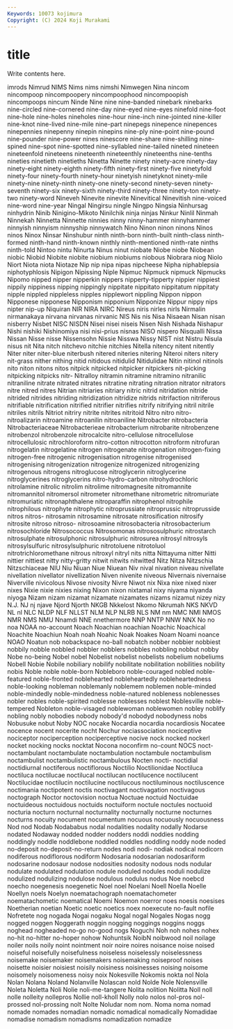 ```yaml
---
Keywords: 10073 kojimura
Copyright: (C) 2024 Koji Murakami
---
```


# title

Write contents here.



imrods Nimrud NIMS Nims nims nimshi Nimwegen
Nina nincom nincompoop nincompoopery nincompoophood nincompoopish nincompoops nincum Ninde Nine
nine nine-banded ninebark ninebarks nine-circled nine-cornered nine-day nine-eyed nine-eyes ninefold
nine-foot nine-hole nine-holes nineholes nine-hour nine-inch nine-jointed nine-killer nine-knot nine-lived
nine-mile nine-part ninepegs ninepence ninepences ninepennies ninepenny ninepin ninepins nine-ply
nine-point nine-pound nine-pounder nine-power nines ninescore nine-share nine-shilling nine-spined nine-spot
nine-spotted nine-syllabled nine-tailed nineted nineteen nineteenfold nineteens nineteenth nineteenthly nineteenths
nine-tenths nineties ninetieth ninetieths Ninetta Ninette ninety ninety-acre ninety-day ninety-eight
ninety-eighth ninety-fifth ninety-first ninety-five ninetyfold ninety-four ninety-fourth ninety-hour ninetyish ninetyknot
ninety-mile ninety-nine ninety-ninth ninety-one ninety-second ninety-seven ninety-seventh ninety-six ninety-sixth ninety-third
ninety-three ninety-ton ninety-two ninety-word Nineveh Ninevite ninevite Ninevitical Ninevitish nine-voiced
nine-word nine-year Ningal Ningirsu ningle Ningpo Ningsia Ninhursag ninhydrin Ninib
Ninigino-Mikoto Ninilchik ninja ninjas Ninkur Ninlil Ninmah Ninnekah Ninnetta Ninnette
ninnies ninny ninny-hammer ninnyhammer ninnyish ninnyism ninnyship ninnywatch Nino Ninon
ninon ninons Ninos ninos Ninox Ninsar Ninshubur ninth ninth-born ninth-built
ninth-class ninth-formed ninth-hand ninth-known ninthly ninth-mentioned ninth-rate ninths ninth-told Nintoo
nintu Ninurta Ninus ninut niobate Niobe niobe Niobean niobic Niobid
Niobite niobite niobium niobiums niobous Niobrara niog Niolo Niort Niota
niota Niotaze Nip nip nipa nipas nipcheese Nipha niphablepsia niphotyphlosis
Nipigon Nipissing Niple Nipmuc Nipmuck nipmuck Nipmucks Nipomo nipped nipper
nipperkin nippers nipperty-tipperty nippier nippiest nippily nippiness nipping nippingly nippitate
nippitato nippitatum nippitaty nipple nippled nippleless nipples nipplewort nippling Nippon
nippon Nipponese nipponese Nipponism nipponium Nipponize Nippur nippy nips nipter
nip-up Niquiran NIR NIRA NIRC Nireus niris nirles nirls Nirmalin
nirmanakaya nirvana nirvanas nirvanic NIS Nis nis Nisa Nisaean Nisan
nisan nisberry Nisbet NISC NISDN Nisei nisei niseis Nisen Nish
Nishada Nishapur Nishi nishiki Nishinomiya nisi nisi-prius nisnas NISO nispero
Nisqualli Nissa Nissan Nisse nisse Nissensohn Nissie Nisswa Nissy NIST
nist Nistru Nisula nisus nit Nita nitch nitchevo nitchie nitchies
Nitella nitency nitent nitently Niter niter niter-blue niterbush nitered niteries
nitering Niteroi niters nitery nit-grass nither nithing nitid nitidous nitidulid
Nitidulidae Nitin nitinol nitinols nito niton nitons nitos nitpick nitpicked
nitpicker nitpickers nit-picking nitpicking nitpicks nitr- Nitralloy nitramin nitramine nitramino
nitranilic nitraniline nitrate nitrated nitrates nitratine nitrating nitration nitrator nitrators
nitre nitred nitres Nitrian nitriaries nitriary nitric nitrid nitridation nitride
nitrided nitrides nitriding nitridization nitridize nitrids nitrifaction nitriferous nitrifiable nitrification
nitrified nitrifier nitrifies nitrify nitrifying nitril nitrile nitriles nitrils Nitriot
nitriry nitrite nitrites nitritoid Nitro nitro nitro- nitroalizarin nitroamine nitroanilin
nitroaniline Nitrobacter nitrobacteria Nitrobacteriaceae Nitrobacterieae nitrobacterium nitrobarite nitrobenzene nitrobenzol nitrobenzole
nitrocalcite nitro-cellulose nitrocellulose nitrocellulosic nitrochloroform nitro-cotton nitrocotton nitroform nitrofuran nitrogelatin
nitrogelatine nitrogen nitrogenate nitrogenation nitrogen-fixing nitrogen-free nitrogenic nitrogenisation nitrogenise nitrogenised
nitrogenising nitrogenization nitrogenize nitrogenized nitrogenizing nitrogenous nitrogens nitroglucose nitroglycerin nitroglycerine
nitroglycerines nitroglycerins nitro-hydro-carbon nitrohydrochloric nitrolamine nitrolic nitrolim nitrolime nitromagnesite nitromannite
nitromannitol nitromersol nitrometer nitromethane nitrometric nitromuriate nitromuriatic nitronaphthalene nitroparaffin nitrophenol
nitrophile nitrophilous nitrophyte nitrophytic nitroprussiate nitroprussic nitroprusside nitros nitros- nitrosamin
nitrosamine nitrosate nitrosification nitrosify nitrosite nitroso nitroso- nitrosoamine nitrosobacteria nitrosobacterium
nitrosochloride Nitrosococcus Nitrosomonas nitrososulphuric nitrostarch nitrosulphate nitrosulphonic nitrosulphuric nitrosurea nitrosyl
nitrosyls nitrosylsulfuric nitrosylsulphuric nitrotoluene nitrotoluol nitrotrichloromethane nitrous nitroxyl nitryl nits
nitta Nittayuma nitter Nitti nittier nittiest nitty nitty-gritty nitwit nitwits
nitwitted Nitz Nitza Nitzschia Nitzschiaceae NIU Niu Niuan Niue Niuean
Niv nival nivation niveau nivellate nivellation nivellator nivellization Niven nivenite
niveous Nivernais nivernaise Niverville nivicolous Nivose nivosity Nivre Niwot nix
Nixa nixe nixed nixer nixes Nixie nixie nixies nixing Nixon
nixon nixtamal nixy niyama niyanda niyoga Nizam nizam nizamat nizamate
nizamates nizams nizamut nizey nizy N.J. NJ nj njave Njord
Njorth NKGB Nkkelost Nkomo Nkrumah NKS NKVD NL nl NLC
NLDP NLF NLLST NLM NLP NLRB NLS NM nm NMC
NMI NMOS NMR NMS NMU Nnamdi NNE nnethermore NNP NNTP
NNW NNX No no noa NOAA no-account Noach Noachian noachian
Noachic Noachical Noachite Noachiun Noah noah Noahic Noak Noakes Noam
Noami noance NOAO Noatun nob nobackspace no-ball nobatch nobber nobbier
nobbiest nobbily nobble nobbled nobbler nobblers nobbles nobbling nobbut nobby
Nobe no-being Nobel nobel Nobelist nobelist nobelists nobelium nobeliums Nobell
Nobie Nobile nobiliary nobilify nobilitate nobilitation nobilities nobility nobis Noble
noble noble-born Nobleboro noble-couraged nobled noble-featured noble-fronted noblehearted nobleheartedly nobleheartedness
noble-looking nobleman noblemanly noblemem noblemen noble-minded noble-mindedly noble-mindedness noble-natured nobleness
noblenesses nobler nobles noble-spirited noblesse noblesses noblest Noblesville noble-tempered Nobleton
noble-visaged noblewoman noblewomen nobley noblify nobling nobly nobodies nobody nobody'd
nobodyd nobodyness nobs Nobusuke nobut Noby NOC nocake Nocardia nocardia
nocardiosis Nocatee nocence nocent nocerite nocht Nochur nociassociation nociceptive nociceptor
nociperception nociperceptive nocive nock nocked nockerl nocket nocking nocks nocktat
Nocona noconfirm no-count NOCS noct- noctambulant noctambulate noctambulation noctambule noctambulism
noctambulist noctambulistic noctambulous Nocten nocti- noctidial noctidiurnal noctiferous noctiflorous Noctilio
Noctilionidae Noctiluca noctiluca noctilucae noctilucal noctilucan noctilucence noctilucent Noctilucidae noctilucin
noctilucine noctilucous noctiluminous noctiluscence noctimania noctipotent noctis noctivagant noctivagation noctivagous
noctograph Noctor noctovision noctua Noctuae noctuid Noctuidae noctuideous noctuidous noctuids
noctuiform noctule noctules noctuoid nocturia nocturn nocturnal nocturnality nocturnally nocturne
nocturnes nocturns nocuity nocument nocumentum nocuous nocuously nocuousness Nod nod
Nodab Nodababus nodal nodalities nodality nodally Nodarse nodated Nodaway nodded
nodder nodders noddi noddies nodding noddingly noddle noddlebone noddled noddles
noddling noddy node noded no-deposit no-deposit-no-return nodes nodi nodi- nodiak
nodical nodicorn nodiferous nodiflorous nodiform Nodosaria nodosarian nodosariform nodosarine nodosaur
nodose nodosities nodosity nodous nods nodular nodulate nodulated nodulation nodule
noduled nodules noduli nodulize nodulized nodulizing nodulose nodulous nodulus nodus
Noe noebcd noecho noegenesis noegenetic Noel noel Noelani Noell Noella
Noelle Noellyn noels Noelyn noematachograph noematachometer noematachometic noematical Noemi Noemon
noerror noes noesis noesises Noetherian noetian Noetic noetic noetics noex
noexecute no-fault nofile Nofretete nog nogada Nogai nogaku Nogal nogal
Nogales Nogas nogg nogged noggen Noggerath noggin nogging noggings noggins
noggs noghead nogheaded no-go no-good nogs Noguchi Noh noh nohes
nohex no-hit no-hitter no-hoper nohow Nohuntsik NoibN noibwood noil noilage
noiler noils noily noint nointment noir noire noires noisance noise
noised noiseful noisefully noisefulness noiseless noiselessly noiselessness noisemake noisemaker noisemakers
noisemaking noiseproof noises noisette noisier noisiest noisily noisiness noisinesses noising
noisome noisomely noisomeness noisy noix Nokesville Nokomis nokta nol Nola
Nolan Nolana Noland Nolanville Nolascan nold Nolde Nole Nolensville Noleta
Noletta Noli Nolie noli-me-tangere Nolita nolition Nolitta Noll noll nolle
nolleity nollepros Nollie noll-kholl Nolly nolo nolos nol-pros nol-prossed nol-prossing
nolt Nolte Noludar nom nom. Noma noma nomad nomade nomades
nomadian nomadic nomadical nomadically Nomadidae nomadise nomadism nomadisms nomadization nomadize
